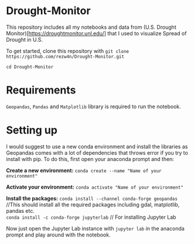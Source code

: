 # Drought-Monitor

This repository includes all my notebooks and data from (U.S. Drought Monitor)[https://droughtmonitor.unl.edu/] that I used to visualize Spread of Drought in U.S.


To get started, clone this repository with ```git clone https://github.com/rezw4n/Drought-Monitor.git```

```cd Drought-Monitor```

# Requirements

```Geopandas```, ```Pandas``` and ```Matplotlib``` library is required to run the notebook.

# Setting up

I would suggest to use a new conda environment and install the libraries as Geopandas comes with a lot of dependencies that throws error if you try to install with pip. To do this, first open your anaconda prompt and then:

**Create a new environment:**
```conda create --name "Name of your environment"```  

**Activate your environment:**
```conda activate "Name of your environment"```  

**Install the packages:**
```conda install --channel conda-forge geopandas``` //This should install all the required packages including gdal, matplotlib, pandas etc.\
```conda install -c conda-forge jupyterlab``` // For installing Jupyter Lab

Now just open the Jupyter Lab instance with ```jupyter lab``` in the anaconda prompt and play around with the notebook.
